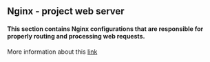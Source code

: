 ## Nginx - project web server

#### This section contains Nginx configurations that are responsible for properly routing and processing web requests.

More information about this [link](https://github.com/JonasAlfredsson/docker-nginx-certbot)
